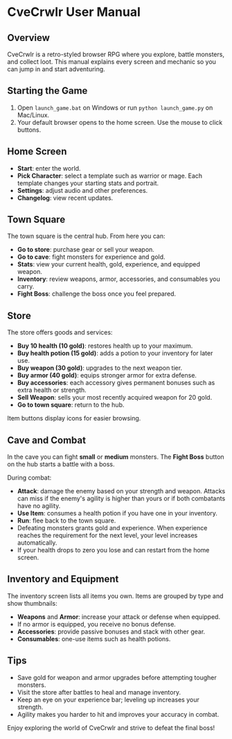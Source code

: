 # CveCrwlr User Manual

## Overview
CveCrwlr is a retro-styled browser RPG where you explore, battle monsters, and collect loot.
This manual explains every screen and mechanic so you can jump in and start adventuring.

## Starting the Game
1. Open `launch_game.bat` on Windows or run `python launch_game.py` on Mac/Linux.
2. Your default browser opens to the home screen. Use the mouse to click buttons.

## Home Screen
- **Start**: enter the world.
- **Pick Character**: select a template such as warrior or mage. Each template changes your
  starting stats and portrait.
- **Settings**: adjust audio and other preferences.
- **Changelog**: view recent updates.

## Town Square
The town square is the central hub. From here you can:
- **Go to store**: purchase gear or sell your weapon.
- **Go to cave**: fight monsters for experience and gold.
- **Stats**: view your current health, gold, experience, and equipped weapon.
- **Inventory**: review weapons, armor, accessories, and consumables you carry.
- **Fight Boss**: challenge the boss once you feel prepared.

## Store
The store offers goods and services:
- **Buy 10 health (10 gold)**: restores health up to your maximum.
- **Buy health potion (15 gold)**: adds a potion to your inventory for later use.
- **Buy weapon (30 gold)**: upgrades to the next weapon tier.
- **Buy armor (40 gold)**: equips stronger armor for extra defense.
- **Buy accessories**: each accessory gives permanent bonuses such as extra health or
  strength.
- **Sell Weapon**: sells your most recently acquired weapon for 20 gold.
- **Go to town square**: return to the hub.

Item buttons display icons for easier browsing.

## Cave and Combat
In the cave you can fight **small** or **medium** monsters. The **Fight Boss** button on the
hub starts a battle with a boss.

During combat:
 - **Attack**: damage the enemy based on your strength and weapon. Attacks can miss if the
   enemy's agility is higher than yours or if both combatants have no agility.
- **Use Item**: consumes a health potion if you have one in your inventory.
- **Run**: flee back to the town square.
- Defeating monsters grants gold and experience. When experience reaches the requirement
  for the next level, your level increases automatically.
- If your health drops to zero you lose and can restart from the home screen.

## Inventory and Equipment
The inventory screen lists all items you own. Items are grouped by type and show thumbnails:
- **Weapons** and **Armor**: increase your attack or defense when equipped.
- If no armor is equipped, you receive no bonus defense.
- **Accessories**: provide passive bonuses and stack with other gear.
- **Consumables**: one-use items such as health potions.

## Tips
- Save gold for weapon and armor upgrades before attempting tougher monsters.
- Visit the store after battles to heal and manage inventory.
- Keep an eye on your experience bar; leveling up increases your strength.
- Agility makes you harder to hit and improves your accuracy in combat.

Enjoy exploring the world of CveCrwlr and strive to defeat the final boss!
